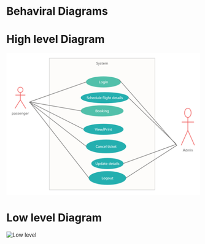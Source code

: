 # Behaviral Diagrams
  # High level Diagram
  ![high level](https://github.com/RajashekerEajjagiri/Airlines_Reservation-System/blob/d100c40bc1dc5ded4236a7629ac19505cbc7be78/2_Architecture/Behavioral/useH.jpg)
  
  
  # Low level Diagram
  ![Low level]()
  

